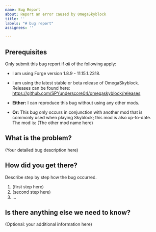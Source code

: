 ```yaml
---
name: Bug Report
about: Report an error caused by OmegaSkyblock
title: ''
labels: "# bug report"
assignees: ''

---
```


Prerequisites
-------------

Only submit this bug report if *all* of the following apply:

- I am using Forge version 1.8.9 - 11.15.1.2318.

- I am using the latest stable or beta release of OmegaSkyblock.  
  Releases can be found here: https://github.com/SPYunderscore04/omegaskyblock/releases

- __Either:__ I can reproduce this bug without using any other mods.

- __Or:__ This bug only occurs in conjunction with another mod that is commonly used when playing Skyblock; this mod is also up-to-date. The mod is: (The other mod name here)



What is the problem?
--------------------

(Your detailed bug description here)



How did you get there?
----------------------

Describe step by step how the bug occurred.

1. (first step here)
2. (second step here)
3. ...



Is there anything else we need to know?
---------------------------------------

(Optional: your additional information here)
